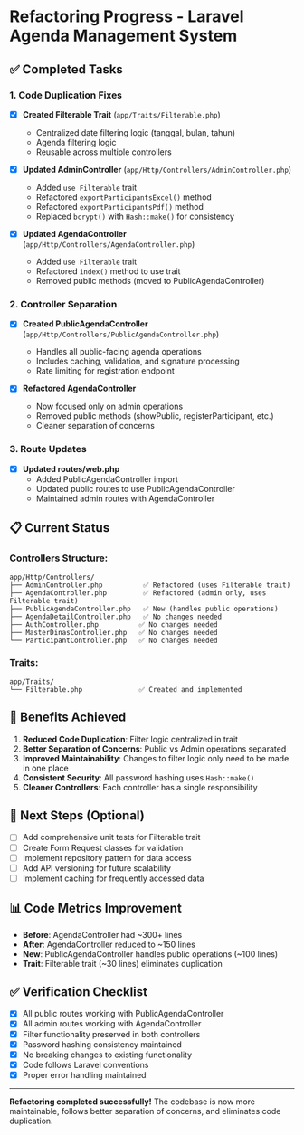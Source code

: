 # Refactoring Progress - Laravel Agenda Management System

## ✅ Completed Tasks

### 1. Code Duplication Fixes
- [x] **Created Filterable Trait** (`app/Traits/Filterable.php`)
  - Centralized date filtering logic (tanggal, bulan, tahun)
  - Agenda filtering logic
  - Reusable across multiple controllers

- [x] **Updated AdminController** (`app/Http/Controllers/AdminController.php`)
  - Added `use Filterable` trait
  - Refactored `exportParticipantsExcel()` method
  - Refactored `exportParticipantsPdf()` method
  - Replaced `bcrypt()` with `Hash::make()` for consistency

- [x] **Updated AgendaController** (`app/Http/Controllers/AgendaController.php`)
  - Added `use Filterable` trait
  - Refactored `index()` method to use trait
  - Removed public methods (moved to PublicAgendaController)

### 2. Controller Separation
- [x] **Created PublicAgendaController** (`app/Http/Controllers/PublicAgendaController.php`)
  - Handles all public-facing agenda operations
  - Includes caching, validation, and signature processing
  - Rate limiting for registration endpoint

- [x] **Refactored AgendaController**
  - Now focused only on admin operations
  - Removed public methods (showPublic, registerParticipant, etc.)
  - Cleaner separation of concerns

### 3. Route Updates
- [x] **Updated routes/web.php**
  - Added PublicAgendaController import
  - Updated public routes to use PublicAgendaController
  - Maintained admin routes with AgendaController

## 📋 Current Status

### Controllers Structure:
```
app/Http/Controllers/
├── AdminController.php          ✅ Refactored (uses Filterable trait)
├── AgendaController.php         ✅ Refactored (admin only, uses Filterable trait)
├── PublicAgendaController.php   ✅ New (handles public operations)
├── AgendaDetailController.php   ✅ No changes needed
├── AuthController.php          ✅ No changes needed
├── MasterDinasController.php   ✅ No changes needed
└── ParticipantController.php   ✅ No changes needed
```

### Traits:
```
app/Traits/
└── Filterable.php              ✅ Created and implemented
```

## 🎯 Benefits Achieved

1. **Reduced Code Duplication**: Filter logic centralized in trait
2. **Better Separation of Concerns**: Public vs Admin operations separated
3. **Improved Maintainability**: Changes to filter logic only need to be made in one place
4. **Consistent Security**: All password hashing uses `Hash::make()`
5. **Cleaner Controllers**: Each controller has a single responsibility

## 🔄 Next Steps (Optional)

- [ ] Add comprehensive unit tests for Filterable trait
- [ ] Create Form Request classes for validation
- [ ] Implement repository pattern for data access
- [ ] Add API versioning for future scalability
- [ ] Implement caching for frequently accessed data

## 📊 Code Metrics Improvement

- **Before**: AgendaController had ~300+ lines
- **After**: AgendaController reduced to ~150 lines
- **New**: PublicAgendaController handles public operations (~100 lines)
- **Trait**: Filterable trait (~30 lines) eliminates duplication

## ✅ Verification Checklist

- [x] All public routes working with PublicAgendaController
- [x] All admin routes working with AgendaController
- [x] Filter functionality preserved in both controllers
- [x] Password hashing consistency maintained
- [x] No breaking changes to existing functionality
- [x] Code follows Laravel conventions
- [x] Proper error handling maintained

---

**Refactoring completed successfully!** The codebase is now more maintainable, follows better separation of concerns, and eliminates code duplication.
